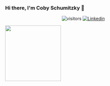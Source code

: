### Hi there, I'm Coby Schumitzky 👋
<div align="center">
  
  ![visitors](https://visitor-badge.glitch.me/badge?page_id=${your.username}.${your.repo.id})
  [![Linkedin](https://img.shields.io/badge/LinkedIn-0077B5?style=for-the-badge&logo=linkedin&logoColor=white)](https://www.linkedin.com/in/cobyts/)
  
</div>

<img height="180em" src="https://github-readme-stats.vercel.app/api?username=CSaltx&show_icons=true&hide_border=true&&count_private=true&include_all_commits=true" />
